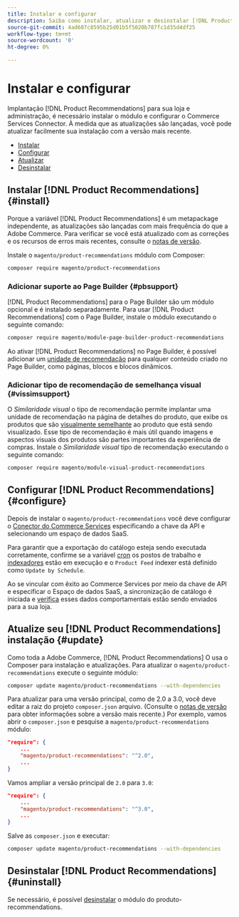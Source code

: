 ```yaml
---
title: Instalar e configurar
description: Saiba como instalar, atualizar e desinstalar [!DNL Product Recommendations].
source-git-commit: 4ad607c8595b25d01b5f5020b787fc1d35d4df25
workflow-type: tm+mt
source-wordcount: '0'
ht-degree: 0%

---
```


# Instalar e configurar

Implantação [!DNL Product Recommendations] para sua loja e administração, é necessário instalar o módulo e configurar o Commerce Services Connector. À medida que as atualizações são lançadas, você pode atualizar facilmente sua instalação com a versão mais recente.

- [Instalar](#install)
- [Configurar](#configure)
- [Atualizar](#update)
- [Desinstalar](#uninstall)

## Instalar [!DNL Product Recommendations] {#install}

Porque a variável [!DNL Product Recommendations] é um metapackage independente, as atualizações são lançadas com mais frequência do que a Adobe Commerce. Para verificar se você está atualizado com as correções e os recursos de erros mais recentes, consulte o [notas de versão](release-notes.md).

Instale o `magento/product-recommendations` módulo com Composer:

```bash
composer require magento/product-recommendations
```

### Adicionar suporte ao Page Builder {#pbsupport}

[!DNL Product Recommendations] para o Page Builder são um módulo opcional e é instalado separadamente. Para usar [!DNL Product Recommendations] com o Page Builder, instale o módulo executando o seguinte comando:

```bash
composer require magento/module-page-builder-product-recommendations
```

Ao ativar [!DNL Product Recommendations] no Page Builder, é possível adicionar um [unidade de recomendação](https://docs.magento.com/user-guide/cms/page-builder-add-recommendations.html) para qualquer conteúdo criado no Page Builder, como páginas, blocos e blocos dinâmicos.

### Adicionar tipo de recomendação de semelhança visual {#vissimsupport}

O _Similaridade visual_ o tipo de recomendação permite implantar uma unidade de recomendação na página de detalhes do produto, que exibe os produtos que são [visualmente semelhante](type.md#visualsim) ao produto que está sendo visualizado. Esse tipo de recomendação é mais útil quando imagens e aspectos visuais dos produtos são partes importantes da experiência de compras. Instale o _Similaridade visual_ tipo de recomendação executando o seguinte comando:

```bash
composer require magento/module-visual-product-recommendations
```

## Configurar [!DNL Product Recommendations] {#configure}

Depois de instalar o `magento/product-recommendations` você deve configurar o [Conector do Commerce Services](https://docs.magento.com/user-guide/configuration/services/saas.html) especificando a chave da API e selecionando um espaço de dados SaaS.

Para garantir que a exportação do catálogo esteja sendo executada corretamente, confirme se a variável [cron](https://devdocs.magento.com/guides/v2.4/config-guide/cli/config-cli-subcommands-cron.html) os postos de trabalho e [indexadores](https://devdocs.magento.com/guides/v2.4/config-guide/cli/config-cli-subcommands-index.html) estão em execução e o `Product Feed` indexer está definido como `Update by Schedule`.

Ao se vincular com êxito ao Commerce Services por meio da chave de API e especificar o Espaço de dados SaaS, a sincronização de catálogo é iniciada e [verifica](verify.md) esses dados comportamentais estão sendo enviados para a sua loja.

## Atualize seu [!DNL Product Recommendations] instalação {#update}

Como toda a Adobe Commerce, [!DNL Product Recommendations] O usa o Composer para instalação e atualizações. Para atualizar o `magento/product-recommendations` execute o seguinte módulo:

```bash
composer update magento/product-recommendations --with-dependencies
```

Para atualizar para uma versão principal, como de 2.0 a 3.0, você deve editar a raiz do projeto `composer.json` arquivo. (Consulte o [notas de versão](release-notes.md) para obter informações sobre a versão mais recente.) Por exemplo, vamos abrir o `composer.json` e pesquise a `magento/product-recommendations` módulo:

```json
"require": {
    ...
    "magento/product-recommendations": "^2.0",
    ...
}
```

Vamos ampliar a versão principal de `2.0` para `3.0`:

```json
"require": {
    ...
    "magento/product-recommendations": "^3.0",
    ...
}
```

Salve as `composer.json` e executar:

```bash
composer update magento/product-recommendations --with-dependencies
```

## Desinstalar [!DNL Product Recommendations] {#uninstall}

Se necessário, é possível [desinstalar](https://devdocs.magento.com/guides/v2.4/install-gde/install/cli/install-cli-uninstall-mods.html) o módulo do produto-recommendations.
